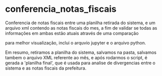 # conferencia_notas_fiscais
Conferencia de notas fiscais entre uma planilha retirada do sistema, e um arquivo xml contendo as notas fiscais do mes, a fim de validar se todas as informações em ambas estão atuais através de uma comparação


para melhor visualização, inclui o arquvio jupyter e o arquivo python.

Em resumo, retiramos a planilha do sistema, salvamos na pasta, salvamos tambem o arquivo XML referente ao mês, e após rodarmos o script, é gerada a 'planilha final', que é usada para analise de divergencias entre o sistema e as notas fiscais da prefeitura.

